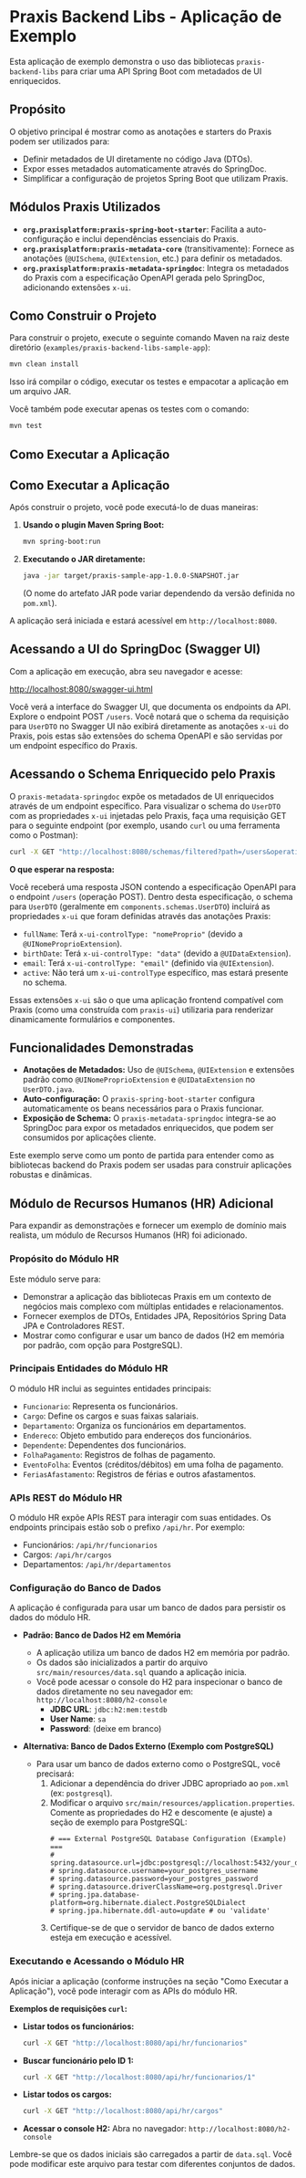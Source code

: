 # Praxis Backend Libs - Aplicação de Exemplo

Esta aplicação de exemplo demonstra o uso das bibliotecas `praxis-backend-libs` para criar uma API Spring Boot com metadados de UI enriquecidos.

## Propósito

O objetivo principal é mostrar como as anotações e starters do Praxis podem ser utilizados para:

*   Definir metadados de UI diretamente no código Java (DTOs).
*   Expor esses metadados automaticamente através do SpringDoc.
*   Simplificar a configuração de projetos Spring Boot que utilizam Praxis.

## Módulos Praxis Utilizados

*   **`org.praxisplatform:praxis-spring-boot-starter`**: Facilita a auto-configuração e inclui dependências essenciais do Praxis.
*   **`org.praxisplatform:praxis-metadata-core`** (transitivamente): Fornece as anotações (`@UISchema`, `@UIExtension`, etc.) para definir os metadados.
*   **`org.praxisplatform:praxis-metadata-springdoc`**: Integra os metadados do Praxis com a especificação OpenAPI gerada pelo SpringDoc, adicionando extensões `x-ui`.

## Como Construir o Projeto

Para construir o projeto, execute o seguinte comando Maven na raiz deste diretório (`examples/praxis-backend-libs-sample-app`):

```bash
mvn clean install
```

Isso irá compilar o código, executar os testes e empacotar a aplicação em um arquivo JAR.

Você também pode executar apenas os testes com o comando:

```bash
mvn test
```

## Como Executar a Aplicação

## Como Executar a Aplicação

Após construir o projeto, você pode executá-lo de duas maneiras:

1.  **Usando o plugin Maven Spring Boot:**

    ```bash
    mvn spring-boot:run
    ```

2.  **Executando o JAR diretamente:**

    ```bash
    java -jar target/praxis-sample-app-1.0.0-SNAPSHOT.jar
    ```
    (O nome do artefato JAR pode variar dependendo da versão definida no `pom.xml`).

A aplicação será iniciada e estará acessível em `http://localhost:8080`.

## Acessando a UI do SpringDoc (Swagger UI)

Com a aplicação em execução, abra seu navegador e acesse:

[http://localhost:8080/swagger-ui.html](http://localhost:8080/swagger-ui.html)

Você verá a interface do Swagger UI, que documenta os endpoints da API. Explore o endpoint POST `/users`. Você notará que o schema da requisição para `UserDTO` no Swagger UI não exibirá diretamente as anotações `x-ui` do Praxis, pois estas são extensões do schema OpenAPI e são servidas por um endpoint específico do Praxis.

## Acessando o Schema Enriquecido pelo Praxis

O `praxis-metadata-springdoc` expõe os metadados de UI enriquecidos através de um endpoint específico. Para visualizar o schema do `UserDTO` com as propriedades `x-ui` injetadas pelo Praxis, faça uma requisição GET para o seguinte endpoint (por exemplo, usando `curl` ou uma ferramenta como o Postman):

```bash
curl -X GET "http://localhost:8080/schemas/filtered?path=/users&operation=post&schemaType=request"
```

**O que esperar na resposta:**

Você receberá uma resposta JSON contendo a especificação OpenAPI para o endpoint `/users` (operação POST). Dentro desta especificação, o schema para `UserDTO` (geralmente em `components.schemas.UserDTO`) incluirá as propriedades `x-ui` que foram definidas através das anotações Praxis:

*   `fullName`: Terá `x-ui-controlType: "nomeProprio"` (devido a `@UINomeProprioExtension`).
*   `birthDate`: Terá `x-ui-controlType: "data"` (devido a `@UIDataExtension`).
*   `email`: Terá `x-ui-controlType: "email"` (definido via `@UIExtension`).
*   `active`: Não terá um `x-ui-controlType` específico, mas estará presente no schema.

Essas extensões `x-ui` são o que uma aplicação frontend compatível com Praxis (como uma construída com `praxis-ui`) utilizaria para renderizar dinamicamente formulários e componentes.

## Funcionalidades Demonstradas

*   **Anotações de Metadados:** Uso de `@UISchema`, `@UIExtension` e extensões padrão como `@UINomeProprioExtension` e `@UIDataExtension` no `UserDTO.java`.
*   **Auto-configuração:** O `praxis-spring-boot-starter` configura automaticamente os beans necessários para o Praxis funcionar.
*   **Exposição de Schema:** O `praxis-metadata-springdoc` integra-se ao SpringDoc para expor os metadados enriquecidos, que podem ser consumidos por aplicações cliente.

Este exemplo serve como um ponto de partida para entender como as bibliotecas backend do Praxis podem ser usadas para construir aplicações robustas e dinâmicas.

## Módulo de Recursos Humanos (HR) Adicional

Para expandir as demonstrações e fornecer um exemplo de domínio mais realista, um módulo de Recursos Humanos (HR) foi adicionado.

### Propósito do Módulo HR

Este módulo serve para:

*   Demonstrar a aplicação das bibliotecas Praxis em um contexto de negócios mais complexo com múltiplas entidades e relacionamentos.
*   Fornecer exemplos de DTOs, Entidades JPA, Repositórios Spring Data JPA e Controladores REST.
*   Mostrar como configurar e usar um banco de dados (H2 em memória por padrão, com opção para PostgreSQL).

### Principais Entidades do Módulo HR

O módulo HR inclui as seguintes entidades principais:

*   `Funcionario`: Representa os funcionários.
*   `Cargo`: Define os cargos e suas faixas salariais.
*   `Departamento`: Organiza os funcionários em departamentos.
*   `Endereco`: Objeto embutido para endereços dos funcionários.
*   `Dependente`: Dependentes dos funcionários.
*   `FolhaPagamento`: Registros de folhas de pagamento.
*   `EventoFolha`: Eventos (créditos/débitos) em uma folha de pagamento.
*   `FeriasAfastamento`: Registros de férias e outros afastamentos.

### APIs REST do Módulo HR

O módulo HR expõe APIs REST para interagir com suas entidades. Os endpoints principais estão sob o prefixo `/api/hr`. Por exemplo:

*   Funcionários: `/api/hr/funcionarios`
*   Cargos: `/api/hr/cargos`
*   Departamentos: `/api/hr/departamentos`

### Configuração do Banco de Dados

A aplicação é configurada para usar um banco de dados para persistir os dados do módulo HR.

*   **Padrão: Banco de Dados H2 em Memória**
    *   A aplicação utiliza um banco de dados H2 em memória por padrão.
    *   Os dados são inicializados a partir do arquivo `src/main/resources/data.sql` quando a aplicação inicia.
    *   Você pode acessar o console do H2 para inspecionar o banco de dados diretamente no seu navegador em: `http://localhost:8080/h2-console`
        *   **JDBC URL**: `jdbc:h2:mem:testdb`
        *   **User Name**: `sa`
        *   **Password**: (deixe em branco)

*   **Alternativa: Banco de Dados Externo (Exemplo com PostgreSQL)**
    *   Para usar um banco de dados externo como o PostgreSQL, você precisará:
        1.  Adicionar a dependência do driver JDBC apropriado ao `pom.xml` (ex: `postgresql`).
        2.  Modificar o arquivo `src/main/resources/application.properties`. Comente as propriedades do H2 e descomente (e ajuste) a seção de exemplo para PostgreSQL:
            ```properties
            # === External PostgreSQL Database Configuration (Example) ===
            # spring.datasource.url=jdbc:postgresql://localhost:5432/your_database_name
            # spring.datasource.username=your_postgres_username
            # spring.datasource.password=your_postgres_password
            # spring.datasource.driverClassName=org.postgresql.Driver
            # spring.jpa.database-platform=org.hibernate.dialect.PostgreSQLDialect
            # spring.jpa.hibernate.ddl-auto=update # ou 'validate'
            ```
        3.  Certifique-se de que o servidor de banco de dados externo esteja em execução e acessível.

### Executando e Acessando o Módulo HR

Após iniciar a aplicação (conforme instruções na seção "Como Executar a Aplicação"), você pode interagir com as APIs do módulo HR.

**Exemplos de requisições `curl`:**

*   **Listar todos os funcionários:**
    ```bash
    curl -X GET "http://localhost:8080/api/hr/funcionarios"
    ```

*   **Buscar funcionário pelo ID 1:**
    ```bash
    curl -X GET "http://localhost:8080/api/hr/funcionarios/1"
    ```

*   **Listar todos os cargos:**
    ```bash
    curl -X GET "http://localhost:8080/api/hr/cargos"
    ```

*   **Acessar o console H2:**
    Abra no navegador: `http://localhost:8080/h2-console`

Lembre-se que os dados iniciais são carregados a partir de `data.sql`. Você pode modificar este arquivo para testar com diferentes conjuntos de dados.
